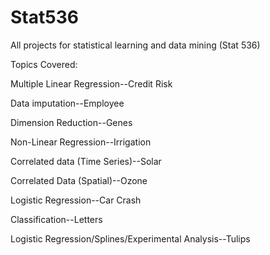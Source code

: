 # Stat536
All projects for statistical learning and data mining (Stat 536)

Topics Covered:

Multiple Linear Regression--Credit Risk 

Data imputation--Employee

Dimension Reduction--Genes

Non-Linear Regression--Irrigation

Correlated data (Time Series)--Solar

Correlated Data (Spatial)--Ozone

Logistic Regression--Car Crash

Classification--Letters

Logistic Regression/Splines/Experimental Analysis--Tulips
